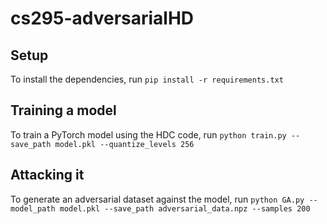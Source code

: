 # cs295-adversarialHD

## Setup
To install the dependencies, run `pip install -r requirements.txt`

## Training a model
To train a PyTorch model using the HDC code, run `python train.py --save_path model.pkl --quantize_levels 256`

## Attacking it
To generate an adversarial dataset against the model, run `python GA.py --model_path model.pkl --save_path adversarial_data.npz --samples 200`